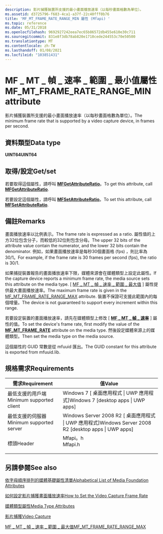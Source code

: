 ```yaml
---
description: 影片捕獲裝置所支援的最小畫面播放速率（以每秒畫面格數為單位）。
ms.assetid: d3725796-f683-4ca1-a37f-22c40fff0b76
title: 'MF_MT_FRAME_RATE_RANGE_MIN 屬性 (Mfapi) '
ms.topic: reference
ms.date: 05/31/2018
ms.openlocfilehash: 9692927242eea7ec65b86572db455e610e30c711
ms.sourcegitcommit: 831e8f3db78ab820e1710cede244553c70e50500
ms.translationtype: MT
ms.contentlocale: zh-TW
ms.lasthandoff: 01/08/2021
ms.locfileid: "103851431"
---
```

# <a name="mf_mt_frame_rate_range_min-attribute"></a><span data-ttu-id="22635-103">MF \_ MT \_ 幀 \_ 速率 \_ 範圍 \_ 最小值屬性</span><span class="sxs-lookup"><span data-stu-id="22635-103">MF\_MT\_FRAME\_RATE\_RANGE\_MIN attribute</span></span>

<span data-ttu-id="22635-104">影片捕獲裝置所支援的最小畫面播放速率（以每秒畫面格數為單位）。</span><span class="sxs-lookup"><span data-stu-id="22635-104">The minimum frame rate that is supported by a video capture device, in frames per second.</span></span>

## <a name="data-type"></a><span data-ttu-id="22635-105">資料類型</span><span class="sxs-lookup"><span data-stu-id="22635-105">Data type</span></span>

<span data-ttu-id="22635-106">**UINT64**</span><span class="sxs-lookup"><span data-stu-id="22635-106">**UINT64**</span></span>

## <a name="getset"></a><span data-ttu-id="22635-107">取得/設定</span><span class="sxs-lookup"><span data-stu-id="22635-107">Get/set</span></span>

<span data-ttu-id="22635-108">若要取得這個屬性，請呼叫 [**MFGetAttributeRatio**](/windows/desktop/api/mfapi/nf-mfapi-mfgetattributeratio)。</span><span class="sxs-lookup"><span data-stu-id="22635-108">To get this attribute, call [**MFGetAttributeRatio**](/windows/desktop/api/mfapi/nf-mfapi-mfgetattributeratio).</span></span>

<span data-ttu-id="22635-109">若要設定這個屬性，請呼叫 [**MFSetAttributeRatio**](/windows/desktop/api/mfapi/nf-mfapi-mfsetattributeratio)。</span><span class="sxs-lookup"><span data-stu-id="22635-109">To set this attribute, call [**MFSetAttributeRatio**](/windows/desktop/api/mfapi/nf-mfapi-mfsetattributeratio).</span></span>

## <a name="remarks"></a><span data-ttu-id="22635-110">備註</span><span class="sxs-lookup"><span data-stu-id="22635-110">Remarks</span></span>

<span data-ttu-id="22635-111">畫面播放速率以比例表示。</span><span class="sxs-lookup"><span data-stu-id="22635-111">The frame rate is expressed as a ratio.</span></span> <span data-ttu-id="22635-112">屬性值的上方32位包含分子，而較低的32位則包含分母。</span><span class="sxs-lookup"><span data-stu-id="22635-112">The upper 32 bits of the attribute value contain the numerator, and the lower 32 bits contain the denominator.</span></span> <span data-ttu-id="22635-113">例如，如果畫面播放速率是每秒30個畫面格 (fps) ，則比率為30/1。</span><span class="sxs-lookup"><span data-stu-id="22635-113">For example, if the frame rate is 30 frames per second (fps), the ratio is 30/1.</span></span>

<span data-ttu-id="22635-114">如果捕捉裝置報告的畫面播放速率下限，媒體來源會在媒體類型上設定此屬性。</span><span class="sxs-lookup"><span data-stu-id="22635-114">If the capture device reports a minimum frame rate, the media source sets this attribute on the media type.</span></span> <span data-ttu-id="22635-115">[ [MF \_ MT \_ 幀 \_ 速率 \_ 範圍 \_ 最大值](mf-mt-frame-rate-range-max.md) ] 屬性提供最大畫面播放速率。</span><span class="sxs-lookup"><span data-stu-id="22635-115">The maximum frame rate is given in the [MF\_MT\_FRAME\_RATE\_RANGE\_MAX](mf-mt-frame-rate-range-max.md) attribute.</span></span> <span data-ttu-id="22635-116">裝置不保證可支援此範圍內的每個增量。</span><span class="sxs-lookup"><span data-stu-id="22635-116">The device is not guaranteed to support every increment within this range.</span></span>

<span data-ttu-id="22635-117">若要設定裝置的畫面播放速率，請先在媒體類型上修改 [ [**MF \_ MT \_ 幀 \_ 速率**](mf-mt-frame-rate-attribute.md) ] 屬性的值。</span><span class="sxs-lookup"><span data-stu-id="22635-117">To set the device's frame rate, first modify the value of the [**MF\_MT\_FRAME\_RATE**](mf-mt-frame-rate-attribute.md) attribute on the media type.</span></span> <span data-ttu-id="22635-118">然後設定媒體來源上的媒體類型。</span><span class="sxs-lookup"><span data-stu-id="22635-118">Then set the media type on the media source.</span></span>

<span data-ttu-id="22635-119">這個屬性的 GUID 常數是從 mfuuid 匯出。</span><span class="sxs-lookup"><span data-stu-id="22635-119">The GUID constant for this attribute is exported from mfuuid.lib.</span></span>

## <a name="requirements"></a><span data-ttu-id="22635-120">規格需求</span><span class="sxs-lookup"><span data-stu-id="22635-120">Requirements</span></span>



| <span data-ttu-id="22635-121">需求</span><span class="sxs-lookup"><span data-stu-id="22635-121">Requirement</span></span> | <span data-ttu-id="22635-122">值</span><span class="sxs-lookup"><span data-stu-id="22635-122">Value</span></span> |
|-------------------------------------|------------------------------------------------------------------------------------|
| <span data-ttu-id="22635-123">最低支援的用戶端</span><span class="sxs-lookup"><span data-stu-id="22635-123">Minimum supported client</span></span><br/> | <span data-ttu-id="22635-124">Windows 7 \[ 桌面應用程式 \| UWP 應用程式\]</span><span class="sxs-lookup"><span data-stu-id="22635-124">Windows 7 \[desktop apps \| UWP apps\]</span></span><br/>                                  |
| <span data-ttu-id="22635-125">最低支援的伺服器</span><span class="sxs-lookup"><span data-stu-id="22635-125">Minimum supported server</span></span><br/> | <span data-ttu-id="22635-126">Windows Server 2008 R2 \[ 桌面應用程式 \| UWP 應用程式\]</span><span class="sxs-lookup"><span data-stu-id="22635-126">Windows Server 2008 R2 \[desktop apps \| UWP apps\]</span></span><br/>                     |
| <span data-ttu-id="22635-127">標頭</span><span class="sxs-lookup"><span data-stu-id="22635-127">Header</span></span><br/>                   | <dl> <span data-ttu-id="22635-128"><dt>Mfapi。h</dt></span><span class="sxs-lookup"><span data-stu-id="22635-128"><dt>Mfapi.h</dt></span></span> </dl> |



## <a name="see-also"></a><span data-ttu-id="22635-129">另請參閱</span><span class="sxs-lookup"><span data-stu-id="22635-129">See also</span></span>

<dl> <dt>

[<span data-ttu-id="22635-130">依字母順序排列的媒體基礎屬性清單</span><span class="sxs-lookup"><span data-stu-id="22635-130">Alphabetical List of Media Foundation Attributes</span></span>](alphabetical-list-of-media-foundation-attributes.md)
</dt> <dt>

[<span data-ttu-id="22635-131">如何設定影片捕獲畫面播放速率</span><span class="sxs-lookup"><span data-stu-id="22635-131">How to Set the Video Capture Frame Rate</span></span>](how-to-set-the-video-capture-frame-rate.md)
</dt> <dt>

[<span data-ttu-id="22635-132">媒體類型屬性</span><span class="sxs-lookup"><span data-stu-id="22635-132">Media Type Attributes</span></span>](media-type-attributes.md)
</dt> <dt>

[<span data-ttu-id="22635-133">影片捕獲</span><span class="sxs-lookup"><span data-stu-id="22635-133">Video Capture</span></span>](video-capture.md)
</dt> <dt>

[<span data-ttu-id="22635-134">MF \_ MT \_ 幀 \_ 速率 \_ 範圍 \_ 最大值</span><span class="sxs-lookup"><span data-stu-id="22635-134">MF\_MT\_FRAME\_RATE\_RANGE\_MAX</span></span>](mf-mt-frame-rate-range-max.md)
</dt> </dl>

 

 




